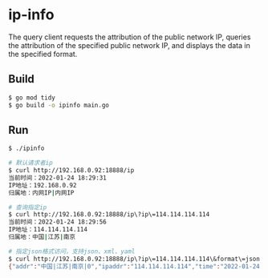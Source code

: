 # ip-info
The query client requests the attribution of the public network IP, queries the attribution of the specified public network IP, and displays the data in the specified format.



## Build

```bash
$ go mod tidy
$ go build -o ipinfo main.go
```



## Run

```bash
$ ./ipinfo

# 默认请求者ip
$ curl http://192.168.0.92:18888/ip
当前时间：2022-01-24 18:29:31
IP地址：192.168.0.92
归属地：内网IP|内网IP

# 查询指定ip
$ curl http://192.168.0.92:18888/ip\?ip\=114.114.114.114
当前时间：2022-01-24 18:29:56
IP地址：114.114.114.114
归属地：中国|江苏|南京

# 指定json格式访问，支持json、xml、yaml
$ curl http://192.168.0.92:18888/ip\?ip\=114.114.114.114\&format\=json
{"addr":"中国|江苏|南京|0","ipaddr":"114.114.114.114","time":"2022-01-24 18:30:26"}
```



